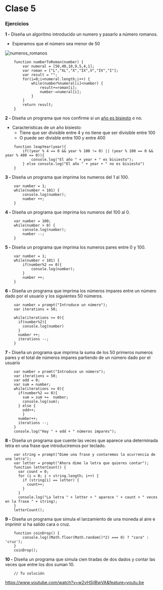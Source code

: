 # Clase 5

### Ejercicios

**1 -** Diseña un algoritmo introducido un numero y pasarlo a número romanos.
- Esperamos que el número sea menor de 50

![numeros_romanos](https://eloviparo.files.wordpress.com/2009/09/numeros-romans.jpg?w=466&h=172)

```
    function numberToRoman(number) {
        var numeral = [50,40,10,9,5,4,1];
        var roman = ["L","XL","X","IX",V","IV","I"];
        var result = "";
        for(i=0;i<numeral.length;i++) {
            while(number%numeral[i]<number) {
                result+=roman[i];
                number-=numeral[i];
            }
        }
        return result;
    }

```

**2 -** Diseña un programa que nos confirme si un [año es bisiesto](https://es.wikipedia.org/wiki/A%C3%B1o_bisiesto) o no.
- Caracteristicas de un año bisiesto:
	- Tiene que ser divisible entre 4 y no tiene que ser divisible entre 100
	- O puede ser divisble entre 100 y entre 400
```
    function leapYear(year){
        if((year % 4 == 0 && year % 100 != 0) || (year % 100 == 0 && year % 400 == 0)){
            console.log("El año " + year + " es bisiesto");
        } else console.log("El año " + year + " no es bisiesto")
    }
```

**3 -** Diseña un programa que imprima los numeros del 1 al 100.
```
    var number = 1;
    while(number < 101) {
        console.log(number);
        number ++;
    }
```

**4 -** Diseña un programa que imprima los numeros del 100 al 0.
```
    var number = 100;
    while(number > 0) {
        console.log(number);
        number --;
    }
```

**5 -** Diseña un programa que imprima los numeros pares entre 0 y 100.
```
    var number = 1;
    while(number < 101) {
        if(number%2 == 0){
            console.log(number);
        }
        number ++;
    }
```

**6 -** Diseña un programa que imprima los números impares entre un número dado por el usuario y los siguientes 50 números.
```
    var number = prompt("Introduce un número");
    var iterations = 50;

    while(iterations >= 0){
      if(number%2){
        console.log(number)
      }
      number ++;
      iterations --;
    }
```

**7 -** Diseña un programa que imprima la suma de los 50 primeros numeros pares y el total de números impares partiendo de un número dado por el usuario
```
    var number = promt("Introduce un número");
    var iterations = 50;
    var odd = 0;
    var sum = number;
    while(iterations >= 0){
      if(number%2 == 0){
        sum = sum +=  number;
        console.log(sum);
      } else {
        odd++;
        }
      number++;
      iterations --;
    }
    console.log("Hay " + odd + " números impares");
```

**8 -** Diseña un programa que cuente las veces que aparece una determinada letra en una frase que introduciremos por teclado.
```
    var string = prompt("Dime una frase y contaremos la ocurrencia de una letra");
    var letter = prompt("Ahora dime la letra que quieres contar");
    function letterCount() {
      var count = 0;
      for (i = 0; i < string.length; i++) {
        if (string[i] == letter) {
          count++;
        }
      } 
      console.log("La letra " + letter + " aparece " + count + " veces en la frase " + string);
    }
    letterCount();
```

**9 -** Diseña un programa que simula el lanzamiento de una moneda al aire e imprimir si ha salido cara o cruz.
```
    function coinDrop() {
        console.log((Math.floor(Math.random()*2) === 0) ? "cara" : 'cruz');
    }
    coinDrop();
```

**10 -** Diseña un programa que  simula cien tiradas de dos dados y contar las veces que entre los dos suman 10.
```
    // Tu solución
```



https://www.youtube.com/watch?v=w2vHSjIBwVA&feature=youtu.be